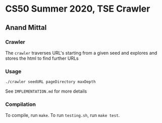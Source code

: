 # CS50 Summer 2020, TSE Crawler
## Anand Mittal

### Crawler
The `crawler` traverses URL's starting from a given seed and explores and stores the html to find further URLs

### Usage
`./crawler seedURL pageDirectory maxDepth`

See `IMPLEMENTATION.md` for more details

### Compilation
To compile, run `make`.
To run `testing.sh`, run `make test`.
